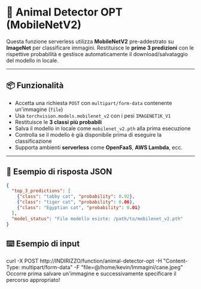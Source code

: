 # 🐾 Animal Detector OPT (MobileNetV2)

Questa funzione serverless utilizza **MobileNetV2** pre-addestrato su **ImageNet** per classificare immagini. Restituisce le **prime 3 predizioni** con le rispettive probabilità e gestisce automaticamente il download/salvataggio del modello in locale.

---

## 📦 Funzionalità

- Accetta una richiesta `POST` con `multipart/form-data` contenente un'immagine (`file`)
- Usa `torchvision.models.mobilenet_v2` con i pesi `IMAGENET1K_V1`
- Restituisce le **3 classi più probabili**
- Salva il modello in locale come `mobilenet_v2.pth` alla prima esecuzione
- Controlla se il modello è già disponibile prima di eseguire la classificazione
- Supporta ambienti **serverless** come **OpenFaaS**, **AWS Lambda**, ecc.

---

## 🧠 Esempio di risposta JSON

```json
{
  "top_3_predictions": [
    {"class": "tabby cat", "probability": 0.92},
    {"class": "tiger cat", "probability": 0.06},
    {"class": "Egyptian cat", "probability": 0.01}
  ],
  "model_status": "File modello esiste: /path/to/mobilenet_v2.pth"
}

```

## ⌨️​ Esempio di input

curl -X POST http://INDIRIZZO/function/animal-detector-opt  -H "Content-Type: multipart/form-data"   -F "file=@/home/kevin/Immagini/cane.jpeg"
Occorre prima salvare un'immagine e successivamente specificare il percorso appropriato!
